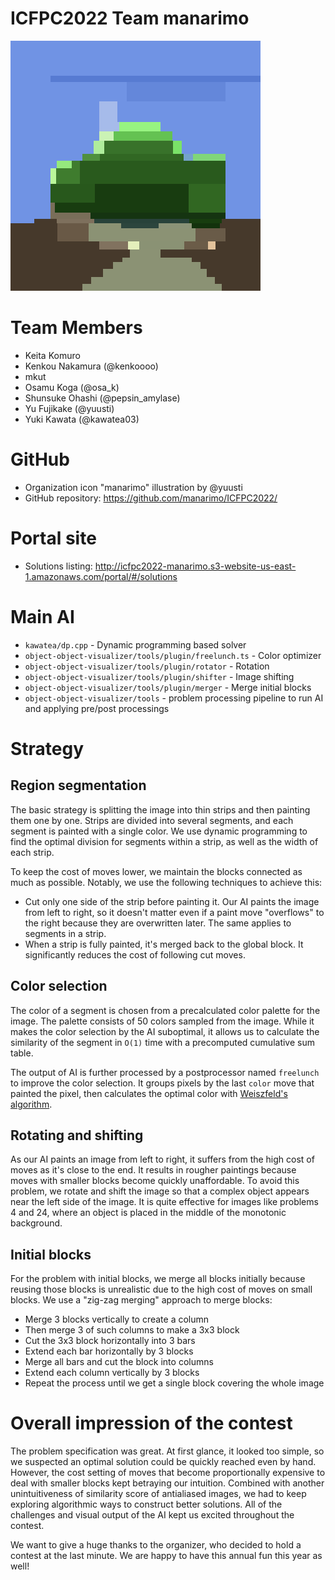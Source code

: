 # ICFPC2022 Team manarimo

![](output/keitak-climbing-high-last-20-mins/ex1-manarimo.png)

# Team Members
* Keita Komuro
* Kenkou Nakamura (@kenkoooo)
* mkut
* Osamu Koga (@osa_k)
* Shunsuke Ohashi (@pepsin_amylase)
* Yu Fujikake (@yuusti)
* Yuki Kawata (@kawatea03)

# GitHub
* Organization icon "manarimo" illustration by @yuusti
* GitHub repository: https://github.com/manarimo/ICFPC2022/

# Portal site
* Solutions listing: http://icfpc2022-manarimo.s3-website-us-east-1.amazonaws.com/portal/#/solutions

# Main AI
* `kawatea/dp.cpp` - Dynamic programming based solver
* `object-object-visualizer/tools/plugin/freelunch.ts` - Color optimizer
* `object-object-visualizer/tools/plugin/rotator` - Rotation
* `object-object-visualizer/tools/plugin/shifter` - Image shifting
* `object-object-visualizer/tools/plugin/merger` - Merge initial blocks
* `object-object-visualizer/tools` - problem processing pipeline to run AI and applying pre/post processings


# Strategy
## Region segmentation
The basic strategy is splitting the image into thin strips and then painting them one by one. Strips are divided into
several segments, and each segment is painted with a single color. We use dynamic programming to find the optimal division
for segments within a strip, as well as the width of each strip.

To keep the cost of moves lower, we maintain the blocks connected as much as possible. Notably, we use the following techniques to achieve this:

* Cut only one side of the strip before painting it. Our AI paints the image from left to right, so it doesn't matter even if a paint move "overflows" to the right because they are overwritten later. The same applies to segments in a strip.
* When a strip is fully painted, it's merged back to the global block. It significantly reduces the cost of following cut moves.

## Color selection
The color of a segment is chosen from a precalculated color palette for the image. The palette consists of 50 colors sampled from the image.
While it makes the color selection by the AI suboptimal, it allows us to calculate the similarity of the segment in `O(1)` time with a precomputed cumulative sum table.

The output of AI is further processed by a postprocessor named `freelunch` to improve the color selection.
It groups pixels by the last `color` move that painted the pixel, then calculates the optimal color with
[Weiszfeld's algorithm](https://stackoverflow.com/questions/57277247/the-point-that-minimizes-the-sum-of-euclidean-distances-to-a-set-of-n-points).

## Rotating and shifting
As our AI paints an image from left to right, it suffers from the high cost of moves as it's close to the end. It results in rougher paintings because moves with smaller blocks become quickly unaffordable.
To avoid this problem, we rotate and shift the image so that a complex object appears near the left side of the image.
It is quite effective for images like problems 4 and 24, where an object is placed in the middle of the monotonic background.

## Initial blocks
For the problem with initial blocks, we merge all blocks initially because reusing those blocks is unrealistic due to the high cost of moves on small blocks.
We use a "zig-zag merging" approach to merge blocks:

* Merge 3 blocks vertically to create a column
* Then merge 3 of such columns to make a 3x3 block
* Cut the 3x3 block horizontally into 3 bars
* Extend each bar horizontally by 3 blocks
* Merge all bars and cut the block into columns
* Extend each column vertically by 3 blocks
* Repeat the process until we get a single block covering the whole image

# Overall impression of the contest
The problem specification was great. At first glance, it looked too simple, so we suspected an optimal solution could be quickly reached even by hand.
However, the cost setting of moves that become proportionally expensive to deal with smaller blocks kept betraying our intuition.
Combined with another unintuitiveness of similarity score of antialiased images, we had to keep exploring algorithmic ways to construct better solutions.
All of the challenges and visual output of the AI kept us excited throughout the contest.

We want to give a huge thanks to the organizer, who decided to hold a contest at the last minute.
We are happy to have this annual fun this year as well!
